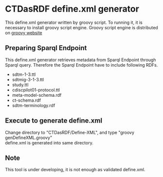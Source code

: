 # CTDasRDF define.xml generator

This define.xml generator written by groovy script. To running it, it is necessary to install groovy script engine.
Groovy script engine is distributed on [groovy website](http://groovy-lang.org/download.html "groovy website")  

## Preparing Sparql Endpoint
This define.xml generator retrieves metadata from Sparql Endpoint through Sparql query. Therefore the Sparql Endpoint have to include following RDFs.
* sdtm-1-3.ttl  
* sdtmig-3-1-3.ttl  
* study.ttl  
* cdiscpilot01-protocol.ttl  
* meta-model-schema.rdf  
* ct-schema.rdf  
* sdtm-terminology.rdf  

## Execute to generate define.xml
Change directory to "CTDasRDF/Define-XML", and type "groovy genDefineXML.groovy"  
define.xml is generated into same directory.  


## Note
This tool is under developing, it is not enough as validated define.xml.
